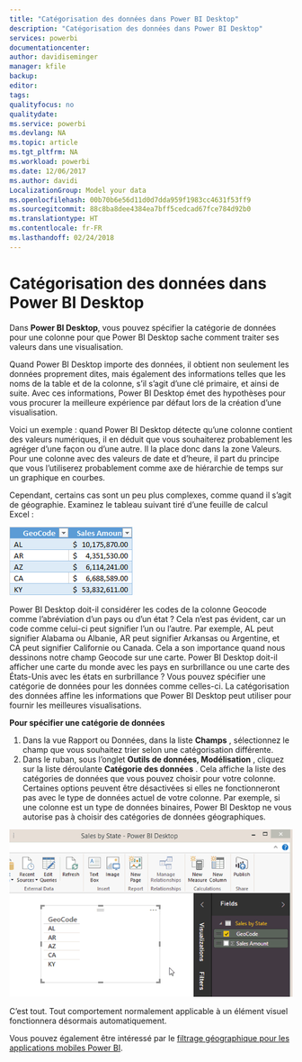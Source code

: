 ```yaml
---
title: "Catégorisation des données dans Power BI Desktop"
description: "Catégorisation des données dans Power BI Desktop"
services: powerbi
documentationcenter: 
author: davidiseminger
manager: kfile
backup: 
editor: 
tags: 
qualityfocus: no
qualitydate: 
ms.service: powerbi
ms.devlang: NA
ms.topic: article
ms.tgt_pltfrm: NA
ms.workload: powerbi
ms.date: 12/06/2017
ms.author: davidi
LocalizationGroup: Model your data
ms.openlocfilehash: 00b70b6e56d11d0d7dda959f1983cc4631f53ff9
ms.sourcegitcommit: 88c8ba8dee4384ea7bff5cedcad67fce784d92b0
ms.translationtype: HT
ms.contentlocale: fr-FR
ms.lasthandoff: 02/24/2018
---
```

# <a name="data-categorization-in-power-bi-desktop"></a>Catégorisation des données dans Power BI Desktop
Dans **Power BI Desktop**, vous pouvez spécifier la catégorie de données pour une colonne pour que Power BI Desktop sache comment traiter ses valeurs dans une visualisation.

Quand Power BI Desktop importe des données, il obtient non seulement les données proprement dites, mais également des informations telles que les noms de la table et de la colonne, s’il s’agit d’une clé primaire, et ainsi de suite.  Avec ces informations, Power BI Desktop émet des hypothèses pour vous procurer la meilleure expérience par défaut lors de la création d’une visualisation. 

Voici un exemple : quand Power BI Desktop détecte qu’une colonne contient des valeurs numériques, il en déduit que vous souhaiterez probablement les agréger d’une façon ou d’une autre. Il la place donc dans la zone Valeurs. Pour une colonne avec des valeurs de date et d’heure, il part du principe que vous l’utiliserez probablement comme axe de hiérarchie de temps sur un graphique en courbes.

Cependant, certains cas sont un peu plus complexes, comme quand il s’agit de géographie. Examinez le tableau suivant tiré d’une feuille de calcul Excel :

![](media/desktop-data-categorization/datacategorizationtable.png)

Power BI Desktop doit-il considérer les codes de la colonne Geocode comme l’abréviation d’un pays ou d’un état ?  Cela n’est pas évident, car un code comme celui-ci peut signifier l’un ou l’autre.  Par exemple, AL peut signifier Alabama ou Albanie, AR peut signifier Arkansas ou Argentine, et CA peut signifier Californie ou Canada. Cela a son importance quand nous dessinons notre champ Geocode sur une carte.  Power BI Desktop doit-il afficher une carte du monde avec les pays en surbrillance ou une carte des États-Unis avec les états en surbrillance ?  Vous pouvez spécifier une catégorie de données pour les données comme celles-ci. La catégorisation des données affine les informations que Power BI Desktop peut utiliser pour fournir les meilleures visualisations.  

**Pour spécifier une catégorie de données**

1. Dans la vue Rapport ou Données, dans la liste **Champs** , sélectionnez le champ que vous souhaitez trier selon une catégorisation différente.
2. Dans le ruban, sous l’onglet **Outils de données, Modélisation** , cliquez sur la liste déroulante **Catégorie des données** .  Cela affiche la liste des catégories de données que vous pouvez choisir pour votre colonne.  Certaines options peuvent être désactivées si elles ne fonctionneront pas avec le type de données actuel de votre colonne.  Par exemple, si une colonne est un type de données binaires, Power BI Desktop ne vous autorise pas à choisir des catégories de données géographiques. 

![](media/desktop-data-categorization/datacategorization.gif)

C’est tout.  Tout comportement normalement applicable à un élément visuel fonctionnera désormais automatiquement.  

Vous pouvez également être intéressé par le [filtrage géographique pour les applications mobiles Power BI](desktop-mobile-geofiltering.md).


